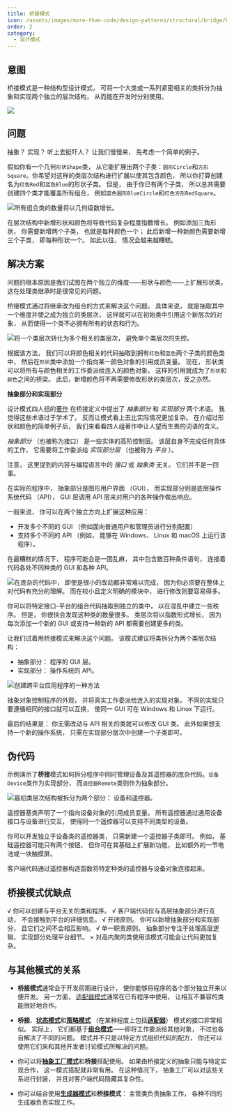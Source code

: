 ```yaml
---
title: 桥接模式
icon: /assets/images/more-than-code/design-patterns/structural/bridge/bridge-mini.png
order: 2
category:
  - 设计模式
---
```


## 意图

桥接模式是一种结构型设计模式， 可将一个大类或一系列紧密相关的类拆分为抽象和实现两个独立的层次结构， 从而能在开发时分别使用。

![](../../../../.vuepress/public/assets/images/more-than-code/design-patterns/structural/bridge/bridge.png)

## 问题
抽象？ 实现？ 听上去挺吓人？ 让我们慢慢来， 先考虑一个简单的例子。

假如你有一个几何`形状Shape`类， 从它能扩展出两个子类：`圆形Circle`和`方形Square`。你希望对这样的类层次结构进行扩展以使其包含颜色， 所以你打算创建名为`红色Red`和`蓝色Blue`的形状子类。 但是， 由于你已有两个子类， 所以总共需要创建四个类才能覆盖所有组合， 例如`蓝色圆形Blue­Circle`和`红色方形Red­Square`。

![所有组合类的数量将以几何级数增长。](../../../../.vuepress/public/assets/images/more-than-code/design-patterns/structural/bridge/problem-zh.png)

在层次结构中新增形状和颜色将导致代码复杂程度指数增长。 例如添加三角形状， 你需要新增两个子类， 也就是每种颜色一个； 此后新增一种新颜色需要新增三个子类， 即每种形状一个。 如此以往， 情况会越来越糟糕。

## 解决方案

问题的根本原因是我们试图在两个独立的维度——形状与颜色——上扩展形状类。 这在处理类继承时是很常见的问题。

桥接模式通过将继承改为组合的方式来解决这个问题。 具体来说， 就是抽取其中一个维度并使之成为独立的类层次， 这样就可以在初始类中引用这个新层次的对象， 从而使得一个类不必拥有所有的状态和行为。

![将一个类层次转化为多个相关的类层次， 避免单个类层次的失控。](../../../../.vuepress/public/assets/images/more-than-code/design-patterns/structural/bridge/solution-zh.png)

根据该方法， 我们可以将颜色相关的代码抽取到拥有`红色`和`蓝色`两个子类的颜色类中， 然后在`形状`类中添加一个指向某一颜色对象的引用成员变量。 现在， 形状类可以将所有与颜色相关的工作委派给连入的颜色对象。 这样的引用就成为了`形状`和`颜色`之间的桥梁。 此后，新增颜色将不再需要修改形状的类层次，反之亦然。

**抽象部分和实现部分**

设计模式四人组的[著作](https://refactoringguru.cn/gof-book)  在桥接定义中提出了 *抽象部分* 和 *实现部分* 两个术语。 我觉得这些术语过于学术了， 反而让模式看上去比实际情况更加复杂。 在介绍过形状和颜色的简单例子后， 我们来看看四人组著作中让人望而生畏的词语的含义。

*抽象部分* （也被称为接口） 是一些实体的高阶控制层。 该层自身不完成任何具体的工作， 它需要将工作委派给 *实现部分层* （也被称为 *平台* ）。

注意， 这里提到的内容与编程语言中的 *接口* 或 *抽象类* 无关。 它们并不是一回事。

在实际的程序中， 抽象部分是图形用户界面 （GUI）， 而实现部分则是底层操作系统代码 （API）， GUI 层调用 API 层来对用户的各种操作做出响应。

一般来说， 你可以在两个独立方向上扩展这种应用：

- 开发多个不同的 GUI （例如面向普通用户和管理员进行分别配置）
- 支持多个不同的 API （例如， 能够在 Windows、 Linux 和 macOS 上运行该程序）。

在最糟糕的情况下， 程序可能会是一团乱麻， 其中包含数百种条件语句， 连接着代码各处不同种类的 GUI 和各种 API。

![在庞杂的代码中， 即使是很小的改动都非常难以完成， 因为你必须要在整体上对代码有充分的理解。 而在较小且定义明确的模块中， 进行修改则要容易得多。](../../../../.vuepress/public/assets/images/more-than-code/design-patterns/structural/bridge/bridge-3-zh.png)

你可以将特定接口-平台的组合代码抽取到独立的类中， 以在混乱中建立一些秩序。 但是， 你很快会发现这种类的数量很多。 类层次将以指数形式增长， 因为每次添加一个新的 GUI 或支持一种新的 API 都需要创建更多的类。

让我们试着用桥接模式来解决这个问题。 该模式建议将类拆分为两个类层次结构：

- 抽象部分： 程序的 GUI 层。
- 实现部分： 操作系统的 API。

![创建跨平台应用程序的一种方法](../../../../.vuepress/public/assets/images/more-than-code/design-patterns/structural/bridge/bridge-2-zh.png)

抽象对象控制程序的外观， 并将真实工作委派给连入的实现对象。 不同的实现只要遵循相同的接口就可以互换， 使同一 GUI 可在 Windows 和 Linux 下运行。

最后的结果是： 你无需改动与 API 相关的类就可以修改 GUI 类。 此外如果想支持一个新的操作系统， 只需在实现部分层次中创建一个子类即可。

## 伪代码

示例演示了**桥接**模式如何拆分程序中同时管理设备及其遥控器的庞杂代码。`设备Device`类作为实现部分， 而`遥控器Remote`类则作为抽象部分。

![最初类层次结构被拆分为两个部分： 设备和遥控器。](../../../../.vuepress/public/assets/images/more-than-code/design-patterns/structural/bridge/example-zh.png)

遥控器基类声明了一个指向设备对象的引用成员变量。 所有遥控器通过通用设备接口与设备进行交互， 使得同一个遥控器可以支持不同类型的设备。

你可以开发独立于设备类的遥控器类， 只需新建一个遥控器子类即可。 例如， 基础遥控器可能只有两个按钮， 但你可在其基础上扩展新功能， 比如额外的一节电池或一块触摸屏。

客户端代码通过遥控器构造函数将特定种类的遥控器与设备对象连接起来。

## 桥接模式优缺点
√ 你可以创建与平台无关的类和程序。
√ 客户端代码仅与高层抽象部分进行互动， 不会接触到平台的详细信息。
√ 开闭原则。 你可以新增抽象部分和实现部分， 且它们之间不会相互影响。
√ 单一职责原则。 抽象部分专注于处理高层逻辑， 实现部分处理平台细节。
× 对高内聚的类使用该模式可能会让代码更加复杂。

## 与其他模式的关系
- **桥接模式**通常会于开发前期进行设计， 使你能够将程序的各个部分独立开来以便开发。 另一方面， [适配器模式](./adapter.md)通常在已有程序中使用， 让相互不兼容的类能很好地合作。

- **桥接**、[**状态模式**](../behavioral/state.md)和[**策略模式**](../behavioral/strategy.md) （在某种程度上包括[**适配器**](./adapter.md)） 模式的接口非常相似。 实际上， 它们都基于[**组合模式**](./composite.md)——即将工作委派给其他对象， 不过也各自解决了不同的问题。 模式并不只是以特定方式组织代码的配方， 你还可以使用它们来和其他开发者讨论模式所解决的问题。

- 你可以将[**抽象工厂模式**](../creational/abstract.md)和**桥接**搭配使用。 如果由桥接定义的抽象只能与特定实现合作， 这一模式搭配就非常有用。 在这种情况下， 抽象工厂可以对这些关系进行封装， 并且对客户端代码隐藏其复杂性。

- 你可以结合使用[**生成器模式**](../creational/builder.md)和**桥接模式**： 主管类负责抽象工作， 各种不同的生成器负责实现工作。
